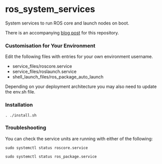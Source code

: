 # ros_system_services
System services to run ROS core and launch nodes on boot.

There is an accompanying [blog post](https://mshields.name/blog/2022-03-16-running-ros-nodes-on-boot/) for this repository.

### Customisation for Your Environment
Edit the following files with entries for your own environment username.
- service_files/roscore.service
- service_files/roslaunch.service
- shell_launch_files/ros_package_auto_launch

Depending on your deployment architecture you may also need to update the env.sh file.

### Installation
```shell
. ./install.sh
```

### Troubleshooting
You can check the service units are running with either of the following:
```shell
sudo systemctl status roscore.service
```

```shell
sudo systemctl status ros_package.service
```
